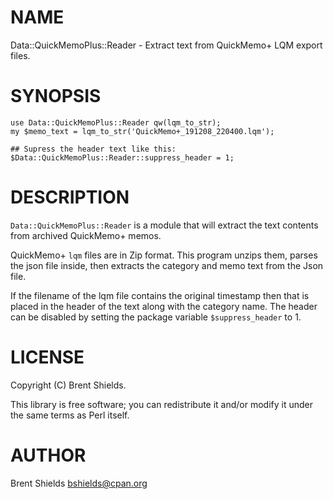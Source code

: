 # NAME

Data::QuickMemoPlus::Reader - Extract text from QuickMemo+ LQM export files.

# SYNOPSIS

    use Data::QuickMemoPlus::Reader qw(lqm_to_str);
    my $memo_text = lqm_to_str('QuickMemo+_191208_220400.lqm');
    
    ## Supress the header text like this:
    $Data::QuickMemoPlus::Reader::suppress_header = 1;

# DESCRIPTION

`Data::QuickMemoPlus::Reader` is a module that will extract the 
text contents from archived QuickMemo+ memos.

QuickMemo+ `lqm` files are in Zip format. This program unzips them, 
parses the json file inside, then extracts the category and memo text 
from the Json file.

If the filename of the lqm file contains the original timestamp then that
is placed in the header of the text along with the category name. The header
can be disabled by setting the package variable `$suppress_header` to 1.

# LICENSE

Copyright (C) Brent Shields.

This library is free software; you can redistribute it and/or modify
it under the same terms as Perl itself.

# AUTHOR

Brent Shields <bshields@cpan.org>
